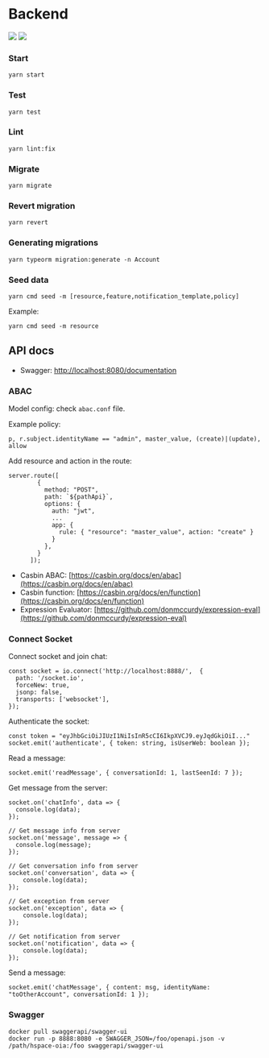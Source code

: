 # Backend

<a href="https://codeclimate.com/repos/5f60e25e6f8e891d47010ecf/maintainability"><img src="https://api.codeclimate.com/v1/badges/59ea7517309388b9351c/maintainability" /></a>
<a href="https://codeclimate.com/repos/5f60e25e6f8e891d47010ecf/test_coverage"><img src="https://api.codeclimate.com/v1/badges/59ea7517309388b9351c/test_coverage" /></a>
### Start
```console
yarn start
```

### Test
```console
yarn test
```

### Lint
```console
yarn lint:fix
```

### Migrate
```console
yarn migrate
```

### Revert migration
```console
yarn revert
```

### Generating migrations
```console
yarn typeorm migration:generate -n Account 
```

### Seed data
```console
yarn cmd seed -m [resource,feature,notification_template,policy]
```

Example:
```console
yarn cmd seed -m resource
```

## API docs
- Swagger: [http://localhost:8080/documentation](http://localhost:8080/documentation)


### ABAC
Model config: check `abac.conf` file.

Example policy:
```
p, r.subject.identityName == "admin", master_value, (create)|(update), allow
```

Add resource and action in the route:
```
server.route([
        {
          method: "POST",
          path: `${pathApi}`,
          options: {
            auth: "jwt",
            ...
            app: {
              rule: { "resource": "master_value", action: "create" }
            }
          },
        }
      ]);
```

- Casbin ABAC: [https://casbin.org/docs/en/abac](https://casbin.org/docs/en/abac)
- Casbin function: [https://casbin.org/docs/en/function](https://casbin.org/docs/en/function)
- Expression Evaluator: [https://github.com/donmccurdy/expression-eval](https://github.com/donmccurdy/expression-eval)

### Connect Socket
Connect socket and join chat:
```
const socket = io.connect('http://localhost:8888/',  {
  path: '/socket.io',
  forceNew: true,
  jsonp: false,
  transports: ['websocket'],
});
```

Authenticate the socket:
```
const token = "eyJhbGciOiJIUzI1NiIsInR5cCI6IkpXVCJ9.eyJqdGkiOiI..."
socket.emit('authenticate', { token: string, isUserWeb: boolean });
```

Read a message:
```
socket.emit('readMessage', { conversationId: 1, lastSeenId: 7 });
```

Get message from the server:
```
socket.on('chatInfo', data => {
  console.log(data);
});

// Get message info from server
socket.on('message', message => {
  console.log(message);
});

// Get conversation info from server
socket.on('conversation', data => {
    console.log(data);
});

// Get exception from server
socket.on('exception', data => {
    console.log(data);
});

// Get notification from server
socket.on('notification', data => {
    console.log(data);
});
```

Send a message:
```
socket.emit('chatMessage', { content: msg, identityName: "toOtherAccount", conversationId: 1 });
```

### Swagger
```
docker pull swaggerapi/swagger-ui
docker run -p 8888:8080 -e SWAGGER_JSON=/foo/openapi.json -v /path/hspace-oia:/foo swaggerapi/swagger-ui
```

